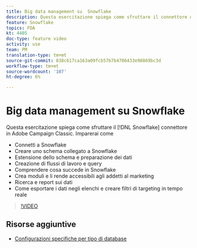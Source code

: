 ```yaml
---
title: Big data management su  Snowflake
description: Questa esercitazione spiega come sfruttare il connettore del Snowflake  in Adobe Campaign Classic
feature: Snowflake
topics: FDA
kt: 4405
doc-type: feature video
activity: use
team: PM
translation-type: tm+mt
source-git-commit: 838c617ca163a09fcb57b7b4706433e98869bc3d
workflow-type: tm+mt
source-wordcount: '107'
ht-degree: 6%

---
```



# Big data management su  Snowflake

Questa esercitazione spiega come sfruttare il [!DNL Snowflake] connettore in Adobe Campaign Classic.
Imparerai come

* Connetti a  Snowflake
* Creare uno schema collegato a  Snowflake
* Estensione dello schema e preparazione dei dati
* Creazione di flussi di lavoro e query
* Comprendere cosa succede in  Snowflake
* Crea moduli e li rende accessibili agli addetti al marketing
* Ricerca e report sui dati
* Come esportare i dati negli elenchi e creare filtri di targeting in tempo reale

>[!VIDEO](https://video.tv.adobe.com/v/31588?quality=12&learn=on)

## Risorse aggiuntive

* [Configurazioni specifiche per tipo di database](https://docs.adobe.com/content/help/en/campaign-classic/using/getting-started/accessing-external-database/specific-configuration-database.html)

